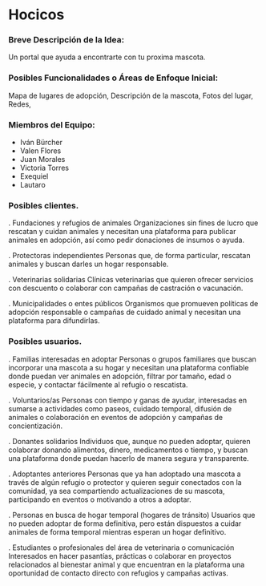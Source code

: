 # Hocicos

### Breve Descripción de la Idea:

Un portal que ayuda a encontrarte con tu proxima mascota.

### Posibles Funcionalidades o Áreas de Enfoque Inicial:

Mapa de lugares de adopción, Descripción de la mascota, Fotos del lugar, Redes,

### Miembros del Equipo:

- Iván Bürcher
- Valen Flores
- Juan Morales
- Victoria Torres
- Exequiel
- Lautaro

### Posibles clientes.

. Fundaciones y refugios de animales Organizaciones sin fines de lucro que rescatan y cuidan animales y necesitan una plataforma para publicar animales en adopción, así como pedir donaciones de insumos o ayuda.

. Protectoras independientes Personas que, de forma particular, rescatan animales y buscan darles un hogar responsable.

. Veterinarias solidarias Clínicas veterinarias que quieren ofrecer servicios con descuento o colaborar con campañas de castración o vacunación.

. Municipalidades o entes públicos Organismos que promueven políticas de adopción responsable o campañas de cuidado animal y necesitan una plataforma para difundirlas.

### Posibles usuarios.

. Familias interesadas en adoptar
Personas o grupos familiares que buscan incorporar una mascota a su hogar y necesitan una plataforma confiable donde puedan ver animales en adopción, filtrar por tamaño, edad o especie, y contactar fácilmente al refugio o rescatista.

. Voluntarios/as
Personas con tiempo y ganas de ayudar, interesadas en sumarse a actividades como paseos, cuidado temporal, difusión de animales o colaboración en eventos de adopción y campañas de concientización.

. Donantes solidarios
Individuos que, aunque no pueden adoptar, quieren colaborar donando alimentos, dinero, medicamentos o tiempo, y buscan una plataforma donde puedan hacerlo de manera segura y transparente.

. Adoptantes anteriores
Personas que ya han adoptado una mascota a través de algún refugio o protector y quieren seguir conectados con la comunidad, ya sea compartiendo actualizaciones de su mascota, participando en eventos o motivando a otros a adoptar.

. Personas en busca de hogar temporal (hogares de tránsito)
Usuarios que no pueden adoptar de forma definitiva, pero están dispuestos a cuidar animales de forma temporal mientras esperan un hogar definitivo.

. Estudiantes o profesionales del área de veterinaria o comunicación
Interesados en hacer pasantías, prácticas o colaborar en proyectos relacionados al bienestar animal y que encuentran en la plataforma una oportunidad de contacto directo con refugios y campañas activas.

